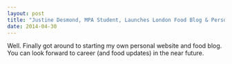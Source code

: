```yaml
---
layout: post
title: "Justine Desmond, MPA Student, Launches London Food Blog & Personal Website"
date: 2014-04-30
---
```


Well. Finally got around to starting my own personal website and food blog. You can look forward to career (and food updates) in the near future. 
